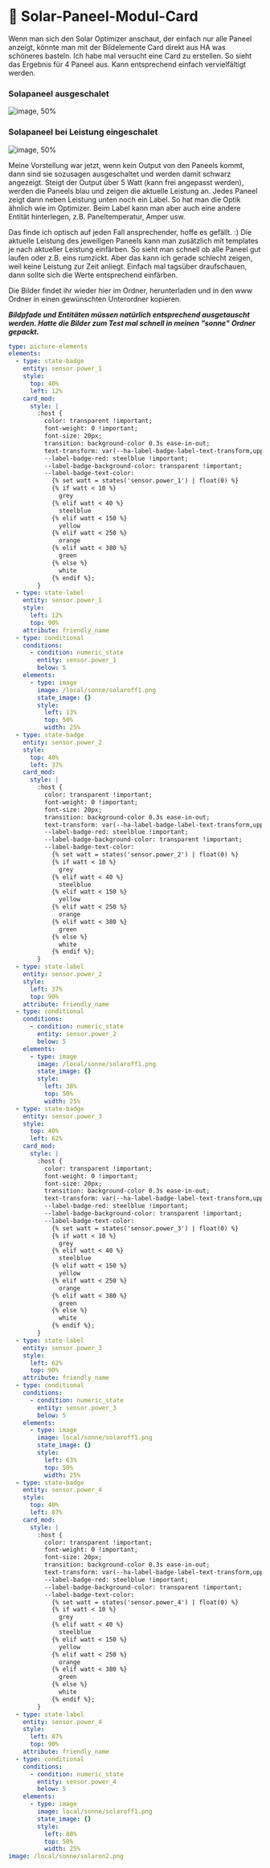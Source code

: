 # 🌅 Solar-Paneel-Modul-Card

Wenn man sich den Solar Optimizer anschaut, der einfach nur alle Paneel anzeigt, könnte man mit der Bildelemente Card direkt aus HA was schöneres basteln. Ich habe mal versucht eine Card zu erstellen. So sieht das Ergebnis für 4 Paneel aus. Kann entsprechend einfach vervielfältigt werden.

### Solapaneel ausgeschalet
![image, 50%](https://github.com/user-attachments/assets/08720a9e-1885-4dae-a351-06d8e58a307a)


### Solapaneel bei Leistung eingeschalet
![image, 50%](https://github.com/user-attachments/assets/d7b7a951-cbab-47c0-b3bf-8e4fc3eb2761)


Meine Vorstellung war jetzt, wenn kein Output von den Paneels kommt, dann sind sie sozusagen ausgeschaltet und werden damit schwarz angezeigt. Steigt der Output über 5 Watt (kann frei angepasst werden), werden die Paneels blau und zeigen die aktuelle Leistung an. Jedes Paneel zeigt dann neben Leistung unten noch ein Label. So hat man die Optik ähnlich wie im Optimizer. Beim Label kann man aber auch eine andere Entität hinterlegen, z.B. Paneltemperatur, Amper usw. 

Das finde ich optisch auf jeden Fall ansprechender, hoffe es gefällt. :) Die aktuelle Leistung des jeweiligen Paneels kann man zusätzlich mit templates je nach aktueller Leistung einfärben. So sieht man schnell ob alle Paneel gut laufen oder z.B. eins rumzickt. Aber das kann ich gerade schlecht zeigen, weil keine Leistung zur Zeit anliegt. Einfach mal tagsüber draufschauen, dann sollte sich die Werte entsprechend einfärben.

Die Bilder findet ihr wieder hier im Ordner, herunterladen und in den www Ordner in einen gewünschten Unterordner kopieren.

***Bildpfade und Entitäten müssen natürlich entsprechend ausgetauscht werden. Hatte die Bilder zum Test mal schnell in meinen "sonne" Ordner gepackt.***

```yaml
type: picture-elements
elements:
  - type: state-badge
    entity: sensor.power_1
    style:
      top: 40%
      left: 12%
    card_mod:
      style: |
        :host {
          color: transparent !important;
          font-weight: 0 !important;
          font-size: 20px;
          transition: background-color 0.3s ease-in-out;
          text-transform: var(--ha-label-badge-label-text-transform,uppercase);
          --label-badge-red: steelblue !important;
          --label-badge-background-color: transparent !important;
          --label-badge-text-color: 
            {% set watt = states('sensor.power_1') | float(0) %}
            {% if watt < 10 %}
              grey
            {% elif watt < 40 %}
              steelblue
            {% elif watt < 150 %}
              yellow
            {% elif watt < 250 %}
              orange
            {% elif watt < 380 %}
              green
            {% else %}
              white
            {% endif %};
        }
  - type: state-label
    entity: sensor.power_1
    style:
      left: 12%
      top: 90%
    attribute: friendly_name
  - type: conditional
    conditions:
      - condition: numeric_state
        entity: sensor.power_1
        below: 5
    elements:
      - type: image
        image: /local/sonne/solaroff1.png
        state_image: {}
        style:
          left: 13%
          top: 50%
          width: 25%
  - type: state-badge
    entity: sensor.power_2
    style:
      top: 40%
      left: 37%
    card_mod:
      style: |
        :host {
          color: transparent !important;
          font-weight: 0 !important;
          font-size: 20px;
          transition: background-color 0.3s ease-in-out;
          text-transform: var(--ha-label-badge-label-text-transform,uppercase);
          --label-badge-red: steelblue !important;
          --label-badge-background-color: transparent !important;
          --label-badge-text-color: 
            {% set watt = states('sensor.power_2') | float(0) %}
            {% if watt < 10 %}
              grey
            {% elif watt < 40 %}
              steelblue
            {% elif watt < 150 %}
              yellow
            {% elif watt < 250 %}
              orange
            {% elif watt < 380 %}
              green
            {% else %}
              white
            {% endif %};
        }
  - type: state-label
    entity: sensor.power_2
    style:
      left: 37%
      top: 90%
    attribute: friendly_name
  - type: conditional
    conditions:
      - condition: numeric_state
        entity: sensor.power_2
        below: 5
    elements:
      - type: image
        image: /local/sonne/solaroff1.png
        state_image: {}
        style:
          left: 38%
          top: 50%
          width: 25%
  - type: state-badge
    entity: sensor.power_3
    style:
      top: 40%
      left: 62%
    card_mod:
      style: |
        :host {
          color: transparent !important;
          font-weight: 0 !important;
          font-size: 20px;
          transition: background-color 0.3s ease-in-out;
          text-transform: var(--ha-label-badge-label-text-transform,uppercase);
          --label-badge-red: steelblue !important;
          --label-badge-background-color: transparent !important;
          --label-badge-text-color: 
            {% set watt = states('sensor.power_3') | float(0) %}
            {% if watt < 10 %}
              grey
            {% elif watt < 40 %}
              steelblue
            {% elif watt < 150 %}
              yellow
            {% elif watt < 250 %}
              orange
            {% elif watt < 380 %}
              green
            {% else %}
              white
            {% endif %};
        }
  - type: state-label
    entity: sensor.power_3
    style:
      left: 62%
      top: 90%
    attribute: friendly_name
  - type: conditional
    conditions:
      - condition: numeric_state
        entity: sensor.power_3
        below: 5
    elements:
      - type: image
        image: local/sonne/solaroff1.png
        state_image: {}
        style:
          left: 63%
          top: 50%
          width: 25%
  - type: state-badge
    entity: sensor.power_4
    style:
      top: 40%
      left: 87%
    card_mod:
      style: |
        :host {
          color: transparent !important;
          font-weight: 0 !important;
          font-size: 20px;
          transition: background-color 0.3s ease-in-out;
          text-transform: var(--ha-label-badge-label-text-transform,uppercase);
          --label-badge-red: steelblue !important;
          --label-badge-background-color: transparent !important;
          --label-badge-text-color: 
            {% set watt = states('sensor.power_4') | float(0) %}
            {% if watt < 10 %}
              grey
            {% elif watt < 40 %}
              steelblue
            {% elif watt < 150 %}
              yellow
            {% elif watt < 250 %}
              orange
            {% elif watt < 380 %}
              green
            {% else %}
              white
            {% endif %};
        }
  - type: state-label
    entity: sensor.power_4
    style:
      left: 87%
      top: 90%
    attribute: friendly_name
  - type: conditional
    conditions:
      - condition: numeric_state
        entity: sensor.power_4
        below: 5
    elements:
      - type: image
        image: local/sonne/solaroff1.png
        state_image: {}
        style:
          left: 88%
          top: 50%
          width: 25%
image: /local/sonne/solaron2.png

```
